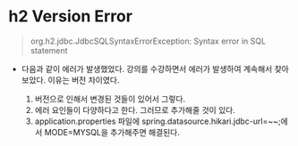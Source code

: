 # h2 Version Error

> org.h2.jdbc.JdbcSQLSyntaxErrorException: Syntax error in SQL statement


- 다음과 같이 에러가 발생했었다. 강의를 수강하면서 에러가 발생하여 계속해서 찾아보았다. 이유는 버전 차이였다. 

    1. 버전으로 인해서 변경된 것들이 있어서 그렇다.
    2. 에러 요인들이 다양하다고 한다. 그러므로 추가해줄 것이 있다.
    3. application.properties 파일에 spring.datasource.hikari.jdbc-url=~~;에서 MODE=MYSQL을 추가해주면 해결된다.
    
